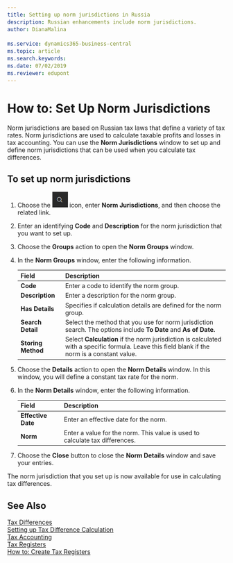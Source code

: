 ```yaml
---
title: Setting up norm jurisdictions in Russia
description: Russian enhancements include norm jurisdictions.
author: DianaMalina

ms.service: dynamics365-business-central
ms.topic: article
ms.search.keywords:
ms.date: 07/02/2019
ms.reviewer: edupont
---
```


# How to: Set Up Norm Jurisdictions

Norm jurisdictions are based on Russian tax laws that define a variety of tax rates. Norm jurisdictions are used to calculate taxable profits and losses in tax accounting. You can use the **Norm Jurisdictions** window to set up and define norm jurisdictions that can be used when you calculate tax differences.

## To set up norm jurisdictions

1. Choose the ![Search for Page or Report](search-icon.png) icon, enter **Norm Jurisdictions**, and then choose the related link.

2. Enter an identifying **Code** and **Description** for the norm jurisdiction that you want to set up.

3. Choose the **Groups** action to open the **Norm Groups** window.

4. In the **Norm Groups** window, enter the following information.

   | Field              | Description                                                  |
   | :----------------- | :----------------------------------------------------------- |
   | **Code**           | Enter a code to identify the norm group.                     |
   | **Description**    | Enter a description for the norm group.                      |
   | **Has Details**    | Specifies if calculation details are defined for the norm group. |
   | **Search Detail**  | Select the method that you use for norm jurisdiction search. The options include **To Date** and **As of Date.** |
   | **Storing Method** | Select **Calculation** if the norm jurisdiction is calculated with a specific formula. Leave this field blank if the norm is a constant value. |

5. Choose the **Details** action to open the **Norm Details** window. In this window, you will define a constant tax rate for the norm.

6. In the **Norm Details** window, enter the following information.

   | Field              | Description                                                  |
   | :----------------- | :----------------------------------------------------------- |
   | **Effective Date** | Enter an effective date for the norm.                        |
   | **Norm**           | Enter a value for the norm. This value is used to calculate tax differences. |

7. Choose the **Close** button to close the **Norm Details** window and save your entries.

The norm jurisdiction that you set up is now available for use in calculating tax differences.

## See Also

[Tax Differences](Tax-Differences.md)  
[Setting up Tax Difference Calculation](Setting-up-Tax-Difference-Calculation.md)  
[Tax Accounting](Tax-Accounting.md)  
[Tax Registers](Tax-Registers.md)  
[How to: Create Tax Registers](How-to-Create-Tax-Registers.md)  
